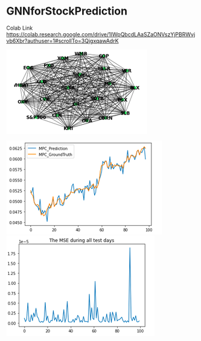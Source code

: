 # GNNforStockPrediction
Colab Link
https://colab.research.google.com/drive/1IWpQbcdLAaSZaONVszYjPBRWvjvb6Xbr?authuser=1#scrollTo=3QjgxqawAdrK

![image](graph.png)

![image](predvstruth.png)
![image](GNNplusLSTMperformance.png)
